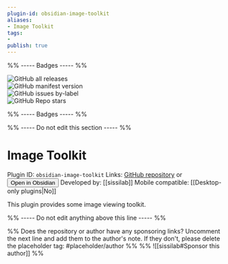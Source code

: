 ```yaml
---
plugin-id: obsidian-image-toolkit
aliases:
- Image Toolkit
tags: 
- 
publish: true
---
```


%% ----- Badges ----- %%

![GitHub all releases](https://img.shields.io/github/downloads/sissilab/obsidian-image-toolkit/total?color=573E7A&logo=github&style=for-the-badge)   
![GitHub manifest version](https://img.shields.io/github/manifest-json/v/sissilab/obsidian-image-toolkit?color=573E7A&logo=github&style=for-the-badge)   
![GitHub issues by-label](https://img.shields.io/github/issues/sissilab/obsidian-image-toolkit/help%20wanted?color=573E7A&logo=github&style=for-the-badge)   
![GitHub Repo stars](https://img.shields.io/github/stars/sissilab/obsidian-image-toolkit?color=573E7A&logo=github&style=for-the-badge)

%% ----- Badges ----- %%

%% ----- Do not edit this section ----- %%

# Image Toolkit

Plugin ID: `obsidian-image-toolkit`
Links: [GitHub repository](https://github.com/sissilab/obsidian-image-toolkit) or [<button id=HH>Open in Obsidian</button>](obsidian://goto-plugin?id=obsidian-image-toolkit)
Developed by: [[sissilab]]
Mobile compatible: [[Desktop-only plugins|No]]

This plugin provides some image viewing toolkit.

%% ----- Do not edit anything above this line ----- %% 

%% Does the repository or author have any sponsoring links? Uncomment the next line and add them to the author's note. If they don't, please delete the placeholder tag: #placeholder/author %%
%% ![[sissilab#Sponsor this author]] %%
